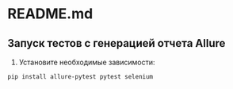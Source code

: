 # README.md

## Запуск тестов с генерацией отчета Allure

1. Установите необходимые зависимости:
```bash
pip install allure-pytest pytest selenium
